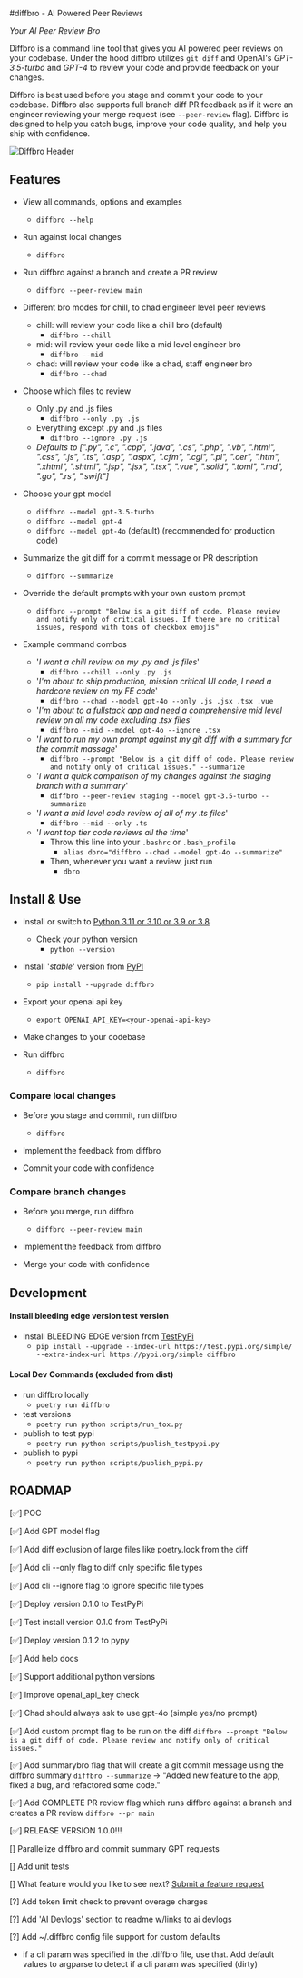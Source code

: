 #diffbro - AI Powered Peer Reviews

*Your AI Peer Review Bro*

Diffbro is a command line tool that gives you AI powered peer reviews on your codebase. Under the hood diffbro utilizes `git diff` and OpenAI's *GPT-3.5-turbo* and *GPT-4* to review your code and provide feedback on your changes. 

Diffbro is best used before you stage and commit your code to your codebase. Diffbro also supports full branch diff PR feedback as if it were an engineer reviewing your merge request (see `--peer-review` flag). Diffbro is designed to help you catch bugs, improve your code quality, and help you ship with confidence.

![Diffbro Header](https://firebasestorage.googleapis.com/v0/b/solopreneur-d8361.appspot.com/o/Diffbro%2Fdiffbro.jpg?alt=media&token=fefc8d90-10e2-4091-9b03-957af25aee3b)

## Features

- View all commands, options and examples
  - `diffbro --help`

- Run against local changes
  - `diffbro`

- Run diffbro against a branch and create a PR review
  - `diffbro --peer-review main`

- Different bro modes for chill, to chad engineer level peer reviews
  - chill: will review your code like a chill bro (default)
    - `diffbro --chill`
  - mid: will review your code like a mid level engineer bro
    - `diffbro --mid`
  - chad: will review your code like a chad, staff engineer bro
    - `diffbro --chad`

- Choose which files to review
  - Only .py and .js files
    - `diffbro --only .py .js`
  - Everything except .py and .js files
    - `diffbro --ignore .py .js`
  - *Defaults to [".py", ".c", ".cpp", ".java", ".cs", ".php", ".vb", ".html", ".css", ".js", ".ts", ".asp", ".aspx", ".cfm", ".cgi", ".pl", ".cer", ".htm", ".xhtml", ".shtml", ".jsp", ".jsx", ".tsx", ".vue", ".solid", ".toml", ".md", ".go", ".rs", ".swift"]*

- Choose your gpt model
  - `diffbro --model gpt-3.5-turbo`
  - `diffbro --model gpt-4`
  - `diffbro --model gpt-4o` (default) (recommended for production code)

- Summarize the git diff for a commit message or PR description
  - `diffbro --summarize`

- Override the default prompts with your own custom prompt
  - `diffbro --prompt "Below is a git diff of code. Please review and notify only of critical issues. If there are no critical issues, respond with tons of checkbox emojis"`

- Example command combos
  - '*I want a chill review on my .py and .js files*'
    - `diffbro --chill --only .py .js`
  - '*I'm about to ship production, mission critical UI code, I need a hardcore review on my FE code*'
    - `diffbro --chad --model gpt-4o --only .js .jsx .tsx .vue`
  - '*I'm about to a fullstack app and need a comprehensive mid level review on all my code excluding .tsx files*'
    - `diffbro --mid --model gpt-4o --ignore .tsx`
  - '*I want to run my own prompt against my git diff with a summary for the commit massage*'
    - `diffbro --prompt "Below is a git diff of code. Please review and notify only of critical issues." --summarize`
  - '*I want a quick comparison of my changes against the staging branch with a summary*'
    - `diffbro --peer-review staging --model gpt-3.5-turbo --summarize`
  - '*I want a mid level code review of all of my .ts files*'
    - `diffbro --mid --only .ts`
  - '*I want top tier code reviews all the time*'
    - Throw this line into your `.bashrc` or `.bash_profile`
      - `alias dbro="diffbro --chad --model gpt-4o --summarize"`
    - Then, whenever you want a review, just run
      - `dbro`

## Install & Use

- Install or switch to [Python 3.11 or 3.10 or 3.9 or 3.8](https://www.python.org/downloads/)
  - Check your python version
    - `python --version`

- Install '*stable*' version from [PyPI](https://pypi.org/)
  - `pip install --upgrade diffbro`

- Export your openai api key
  - `export OPENAI_API_KEY=<your-openai-api-key>`

- Make changes to your codebase

- Run diffbro
  - `diffbro`

### Compare local changes

- Before you stage and commit, run diffbro
  - `diffbro`

- Implement the feedback from diffbro

- Commit your code with confidence

### Compare branch changes

- Before you merge, run diffbro
  - `diffbro --peer-review main`

- Implement the feedback from diffbro

- Merge your code with confidence

## Development

#### Install bleeding edge version test version

- Install BLEEDING EDGE version from [TestPyPi](https://test.pypi.org/)
  - `pip install --upgrade --index-url https://test.pypi.org/simple/ --extra-index-url https://pypi.org/simple diffbro`

#### Local Dev Commands (excluded from dist)
- run diffbro locally
  - `poetry run diffbro`
- test versions
  - `poetry run python scripts/run_tox.py`
- publish to test pypi
  - `poetry run python scripts/publish_testpypi.py`
- publish to pypi
  - `poetry run python scripts/publish_pypi.py`

## ROADMAP

[✅] POC

[✅] Add GPT model flag

[✅] Add diff exclusion of large files like poetry.lock from the diff

  [✅] Add cli --only flag to diff only specific file types

  [✅] Add cli --ignore flag to ignore specific file types

[✅] Deploy version 0.1.0 to TestPyPi

[✅] Test install version 0.1.0 from TestPyPi

[✅] Deploy version 0.1.2 to pypy

[✅] Add help docs

[✅] Support additional python versions

[✅] Improve openai_api_key check

[✅] Chad should always ask to use gpt-4o (simple yes/no prompt)

[✅] Add custom prompt flag to be run on the diff
  `diffbro --prompt "Below is a git diff of code. Please review and notify only of critical issues."`

[✅] Add summarybro flag that will create a git commit message using the diffbro summary
  `diffbro --summarize` -> "Added new feature to the app, fixed a bug, and refactored some code."

[✅] Add COMPLETE PR review flag which runs diffbro against a branch and creates a PR review
  `diffbro --pr main`

[✅] RELEASE VERSION 1.0.0!!!

[] Parallelize diffbro and commit summary GPT requests

[] Add unit tests

[] What feature would you like to see next? [Submit a feature request](https://github.com/disler/diffbro/issues/new)

[?] Add token limit check to prevent overage charges

[?] Add 'AI Devlogs' section to readme w/links to ai devlogs

[?] Add ~/.diffbro config file support for custom defaults
  - if a cli param was specified in the .diffbro file, use that. Add default values to argparse to detect if a cli param was specified (dirty)
